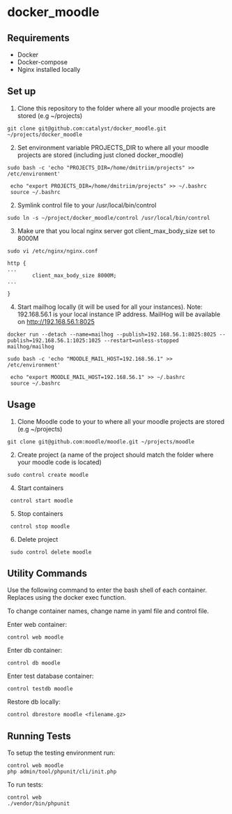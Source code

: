 # docker_moodle

## Requirements

- Docker
- Docker-compose
- Nginx installed locally

## Set up

1. Clone this repository to the folder where all your moodle projects are stored (e.g ~/projects)

```
git clone git@github.com:catalyst/docker_moodle.git ~/projects/docker_moodle
```

2. Set environment variable PROJECTS_DIR to where all your moodle projects are stored (including just cloned docker_moodle)

```
sudo bash -c 'echo "PROJECTS_DIR=/home/dmitriim/projects" >> /etc/environment'

```

```
 echo "export PROJECTS_DIR=/home/dmitriim/projects" >> ~/.bashrc
 source ~/.bashrc
```

2. Symlink control file to your /usr/local/bin/control

```
sudo ln -s ~/project/docker_moodle/control /usr/local/bin/control
```

3. Make ure that you local nginx server got client_max_body_size set to 8000M

```
sudo vi /etc/nginx/nginx.conf
```

```
http {
...
        client_max_body_size 8000M;
...        

}
```

4. Start mailhog locally (it will be used for all your instances). Note: 192.168.56.1 is your local instance IP address. MailHog will be available on http://192.168.56.1:8025


```
docker run --detach --name=mailhog --publish=192.168.56.1:8025:8025 --publish=192.168.56.1:1025:1025 --restart=unless-stopped mailhog/mailhog
```

```
sudo bash -c 'echo "MOODLE_MAIL_HOST=192.168.56.1" >> /etc/environment'
```

```
 echo "export MOODLE_MAIL_HOST=192.168.56.1" >> ~/.bashrc
 source ~/.bashrc
```

## Usage

1. Clone Moodle code to your  to where all your moodle projects are stored (e.g ~/projects)

```
git clone git@github.com:moodle/moodle.git ~/projects/moodle
```

2. Create project (a name of the project should match the folder where your moodle code is located)

```
sudo control create moodle 

```

4. Start containers

```
 control start moodle
```

5. Stop containers

```
 control stop moodle
```

6. Delete project

```
 sudo control delete moodle
```

## Utility Commands

Use the following command to enter the bash shell of each container.
Replaces using the docker exec function.

To change container names, change name in yaml file and control file.

Enter web container:

```
control web moodle
```

Enter db container:

```
control db moodle
```

Enter test database container:

```
control testdb moodle
```

Restore db locally:

```
control dbrestore moodle <filename.gz>
```

## Running Tests

To setup the testing environment run:

```
control web moodle
php admin/tool/phpunit/cli/init.php
```

To run tests:

```
control web
./vendor/bin/phpunit
```
